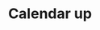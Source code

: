 ---
title: Calendar up
tags: ["calendar", "up", "upload", "export", "send"]
icon: calendar-up
svg: '<svg xmlns="http://www.w3.org/2000/svg" width="24" height="24" fill="none" viewBox="0 0 24 24" stroke-width="1.5" stroke-linecap="round" stroke-linejoin="round" stroke="currentColor"><path d="M3 12c0-4.243 0-5.364 1.318-6.682C5.636 4 7.758 4 12 4c4.243 0 6.364 0 7.682 1.318C21 6.636 21 7.758 21 12c0 4.243 0 6.364-1.318 7.682C18.364 21 16.242 21 12 21c-4.243 0-6.364 0-7.682-1.318C3 18.364 3 16.242 3 12Z"/><path d="M16.5 5V3m-9 2V3M3.25 8h17.5m-8.747 9.5L12 12.22m2.5 1.933L12 11.5l-2.5 2.653"/></svg>'
---